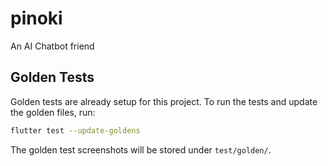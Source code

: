 # pinoki

An AI Chatbot friend

## Golden Tests

Golden tests are already setup for this project. To run the tests and update the golden files, run:

```bash
flutter test --update-goldens
```

The golden test screenshots will be stored under `test/golden/`.
